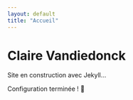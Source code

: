 ```yaml
---
layout: default
title: "Accueil"
---
```


# Claire Vandiedonck

Site en construction avec Jekyll...

Configuration terminée ! 🎉

